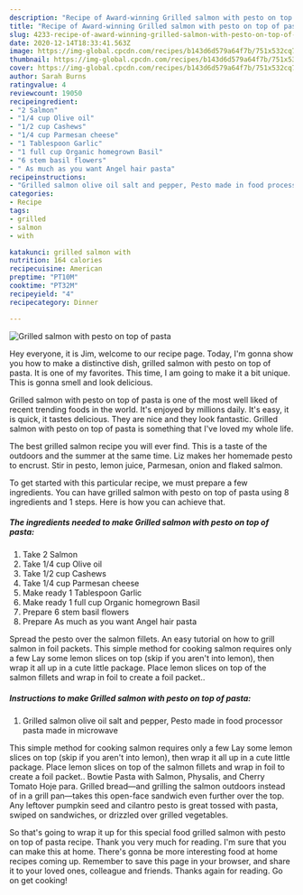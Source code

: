 ```yaml
---
description: "Recipe of Award-winning Grilled salmon with pesto on top of pasta"
title: "Recipe of Award-winning Grilled salmon with pesto on top of pasta"
slug: 4233-recipe-of-award-winning-grilled-salmon-with-pesto-on-top-of-pasta
date: 2020-12-14T18:33:41.563Z
image: https://img-global.cpcdn.com/recipes/b143d6d579a64f7b/751x532cq70/grilled-salmon-with-pesto-on-top-of-pasta-recipe-main-photo.jpg
thumbnail: https://img-global.cpcdn.com/recipes/b143d6d579a64f7b/751x532cq70/grilled-salmon-with-pesto-on-top-of-pasta-recipe-main-photo.jpg
cover: https://img-global.cpcdn.com/recipes/b143d6d579a64f7b/751x532cq70/grilled-salmon-with-pesto-on-top-of-pasta-recipe-main-photo.jpg
author: Sarah Burns
ratingvalue: 4
reviewcount: 19050
recipeingredient:
- "2 Salmon"
- "1/4 cup Olive oil"
- "1/2 cup Cashews"
- "1/4 cup Parmesan cheese"
- "1 Tablespoon Garlic"
- "1 full cup Organic homegrown Basil"
- "6 stem basil flowers"
- " As much as you want Angel hair pasta"
recipeinstructions:
- "Grilled salmon olive oil salt and pepper, Pesto made in food processor pasta made in microwave"
categories:
- Recipe
tags:
- grilled
- salmon
- with

katakunci: grilled salmon with 
nutrition: 164 calories
recipecuisine: American
preptime: "PT10M"
cooktime: "PT32M"
recipeyield: "4"
recipecategory: Dinner

---
```



![Grilled salmon with pesto on top of pasta](https://img-global.cpcdn.com/recipes/b143d6d579a64f7b/751x532cq70/grilled-salmon-with-pesto-on-top-of-pasta-recipe-main-photo.jpg)

Hey everyone, it is Jim, welcome to our recipe page. Today, I'm gonna show you how to make a distinctive dish, grilled salmon with pesto on top of pasta. It is one of my favorites. This time, I am going to make it a bit unique. This is gonna smell and look delicious.

Grilled salmon with pesto on top of pasta is one of the most well liked of recent trending foods in the world. It's enjoyed by millions daily. It's easy, it is quick, it tastes delicious. They are nice and they look fantastic. Grilled salmon with pesto on top of pasta is something that I've loved my whole life.

The best grilled salmon recipe you will ever find. This is a taste of the outdoors and the summer at the same time. Liz makes her homemade pesto to encrust. Stir in pesto, lemon juice, Parmesan, onion and flaked salmon.


To get started with this particular recipe, we must prepare a few ingredients. You can have grilled salmon with pesto on top of pasta using 8 ingredients and 1 steps. Here is how you can achieve that.

<!--inarticleads1-->

##### The ingredients needed to make Grilled salmon with pesto on top of pasta:

1. Take 2 Salmon
1. Take 1/4 cup Olive oil
1. Take 1/2 cup Cashews
1. Take 1/4 cup Parmesan cheese
1. Make ready 1 Tablespoon Garlic
1. Make ready 1 full cup Organic homegrown Basil
1. Prepare 6 stem basil flowers
1. Prepare  As much as you want Angel hair pasta


Spread the pesto over the salmon fillets. An easy tutorial on how to grill salmon in foil packets. This simple method for cooking salmon requires only a few Lay some lemon slices on top (skip if you aren&#39;t into lemon), then wrap it all up in a cute little package. Place lemon slices on top of the salmon fillets and wrap in foil to create a foil packet.. 

<!--inarticleads2-->

##### Instructions to make Grilled salmon with pesto on top of pasta:

1. Grilled salmon olive oil salt and pepper, Pesto made in food processor pasta made in microwave


This simple method for cooking salmon requires only a few Lay some lemon slices on top (skip if you aren&#39;t into lemon), then wrap it all up in a cute little package. Place lemon slices on top of the salmon fillets and wrap in foil to create a foil packet.. Bowtie Pasta with Salmon, Physalis, and Cherry Tomato Hoje para. Grilled bread—and grilling the salmon outdoors instead of in a grill pan—takes this open-face sandwich even further over the top. Any leftover pumpkin seed and cilantro pesto is great tossed with pasta, swiped on sandwiches, or drizzled over grilled vegetables. 

So that's going to wrap it up for this special food grilled salmon with pesto on top of pasta recipe. Thank you very much for reading. I'm sure that you can make this at home. There's gonna be more interesting food at home recipes coming up. Remember to save this page in your browser, and share it to your loved ones, colleague and friends. Thanks again for reading. Go on get cooking!
